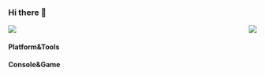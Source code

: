 ### Hi there 👋
<p>
<img src="https://github-readme-stats.vercel.app/api?username=wylsy&count_private=true&show_icons=true&theme=tokyonight" />
<img src="https://weather-icon.journeyad.repl.co/@hefei?v=1" align="right">
</p>

#### Platform&Tools
[^_^]: [![](https://img.shields.io/badge/OS-Arch%20Linux-33aadd?style=flat-square&logo=arch-linux&logoColor=ffffff)](https://www.archlinux.org/)
[>_<]: [![](https://img.shields.io/badge/macOS-Hackintosh-292e33?style=flat-square&logo=apple&logoColor=ffffff)](https://www.tonymacx86.com/)
[![](https://img.shields.io/badge/Windows-10-2376bc?style=flat-square&logo=windows&logoColor=ffffff)](https://www.microsoft.com/windows/get-windows-10)
[![](https://img.shields.io/badge/IDE-Visual%20Studio%20Code-blue?style=flat-square&logo=visual-studio-code&logoColor=ffffff)](https://code.visualstudio.com/)
[![](https://img.shields.io/badge/OpenJDK-orange?style=flat&logo=java)](https://adoptopenjdk.net/releases.html)
[![](https://img.shields.io/badge/-Golang-00ADD8?style=flat-square&logo=go&logoColor=ffffff)](https://golang.org/)
[![](https://img.shields.io/badge/-Python-ffe600?style=flat-square&logo=python&logoColor=blue)](https://www.python.org/)

#### Console&Game
[^_^]: ![](https://img.shields.io/badge/-Nintendo%20Switch-e60012?style=flat-square&logo=nintendo%20switch&logoColor=ffffff)
[>_<]: [![](https://img.shields.io/badge/-PlayStation%204-0070d1?style=flat-square&logo=playstation&logoColor=ffffff)](https://psnine.com/psnid/journey-ad)
[![](https://img.shields.io/badge/Steam-171a21?style=flat-square&logo=steam&logoColor=ffffff)](https://steamcommunity.com/id/journey_ad)






[comment]: 我是注释
[//]: 我是注释
[^_^]: 我是注释

<!--
**wylsy/wylsy** is a ✨ _special_ ✨ repository because its `README.md` (this file) appears on your GitHub profile.

Here are some ideas to get you started:

- 🔭 I’m currently working on ...
- 🌱 I’m currently learning ...
- 👯 I’m looking to collaborate on ...
- 🤔 I’m looking for help with ...
- 💬 Ask me about ...
- 📫 How to reach me: ...
- 😄 Pronouns: ...
- ⚡ Fun fact: ...
- 🎮 A Nintendo fan and FPS games lover , you can also find me on ...
-->


